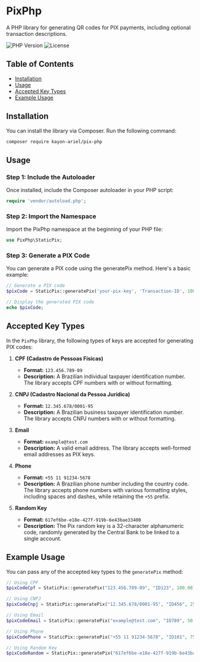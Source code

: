 # PixPhp

A PHP library for generating QR codes for PIX payments, including optional transaction descriptions.

![PHP Version](https://img.shields.io/badge/php-%3E%3D8.2-brightgreen) ![License](https://img.shields.io/badge/license-MIT-blue)

## Table of Contents

- [Installation](#installation)
- [Usage](#usage)
- [Accepted Key Types](#accepted-key-types)
- [Example Usage](#example-usage)

## Installation

You can install the library via Composer. Run the following command:

```bash
composer require kayon-ariel/pix-php
```

## Usage

### Step 1: Include the Autoloader

Once installed, include the Composer autoloader in your PHP script:

```php
require 'vendor/autoload.php';
```

### Step 2: Import the Namespace

Import the PixPhp namespace at the beginning of your PHP file:

```php
use PixPhp\StaticPix;
```

### Step 3: Generate a PIX Code

You can generate a PIX code using the generatePix method. Here's a basic example:

```php
// Generate a PIX code
$pixCode = StaticPix::generatePix('your-pix-key', 'Transaction-ID', 100.00, 'Payment description');

// Display the generated PIX code
echo $pixCode;
```

## Accepted Key Types

In the `PixPhp` library, the following types of keys are accepted for generating PIX codes:

1. **CPF (Cadastro de Pessoas Físicas)**
   - **Format:** `123.456.789-09`
   - **Description:** A Brazilian individual taxpayer identification number. The library accepts CPF numbers with or without formatting.

2. **CNPJ (Cadastro Nacional da Pessoa Jurídica)**
   - **Format:** `12.345.678/0001-95`
   - **Description:** A Brazilian business taxpayer identification number. The library accepts CNPJ numbers with or without formatting.

3. **Email**
   - **Format:** `example@test.com`
   - **Description:** A valid email address. The library accepts well-formed email addresses as PIX keys.

4. **Phone**
   - **Format:** `+55 11 91234-5678`
   - **Description:** A Brazilian phone number including the country code. The library accepts phone numbers with various formatting styles, including spaces and dashes, while retaining the `+55` prefix.

5. **Random Key**
   - **Format:** `617ef6be-e18e-427f-919b-6e43bae33400`
   - **Description:** The Pix random key is a 32-character alphanumeric code, randomly generated by the Central Bank to be linked to a single account.

## Example Usage

You can pass any of the accepted key types to the `generatePix` method:

```php
// Using CPF
$pixCodeCpf = StaticPix::generatePix("123.456.789-09", "ID123", 100.00);

// Using CNPJ
$pixCodeCnpj = StaticPix::generatePix("12.345.678/0001-95", "ID456", 250.50);

// Using Email
$pixCodeEmail = StaticPix::generatePix("example@test.com", "ID789", 50.00);

// Using Phone
$pixCodePhone = StaticPix::generatePix("+55 11 91234-5678", "ID101", 75.00);

// Using Random Key
$pixCodeRandom = StaticPix::generatePix("617ef6be-e18e-427f-919b-6e43bae33400", "ID102", 30.00);
```
